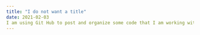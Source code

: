 ```yaml
---
title: "I do not want a title"
date: 2021-02-03
I am using Git Hub to post and organize some code that I am working with.
---
```

